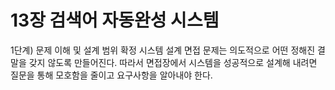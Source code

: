 # 13장 검색어 자동완성 시스템

1단계) 문제 이해 및 설계 범위 확정
시스템 설계 면접 문제는 의도적으로 어떤 정해진 결말을 갖지 않도록 만들어진다. 따라서 면접장에서 시스템을 성공적으로 설계해 내려면 질문을 통해 모호함을 줄이고 요구사항을 알아내야 한다.